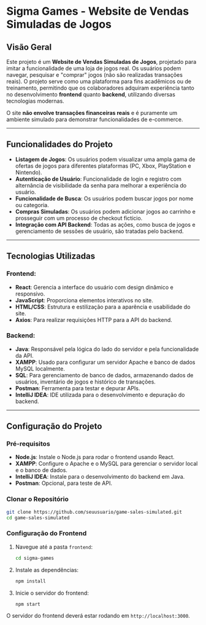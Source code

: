 # Sigma Games - Website de Vendas Simuladas de Jogos

## Visão Geral

Este projeto é um **Website de Vendas Simuladas de Jogos**, projetado para imitar a funcionalidade de uma loja de jogos real. Os usuários podem navegar, pesquisar e "comprar" jogos (não são realizadas transações reais). O projeto serve como uma plataforma para fins acadêmicos ou de treinamento, permitindo que os colaboradores adquiram experiência tanto no desenvolvimento **frontend** quanto **backend**, utilizando diversas tecnologias modernas.

O site **não envolve transações financeiras reais** e é puramente um ambiente simulado para demonstrar funcionalidades de e-commerce.

---

## Funcionalidades do Projeto

- **Listagem de Jogos**: Os usuários podem visualizar uma ampla gama de ofertas de jogos para diferentes plataformas (PC, Xbox, PlayStation e Nintendo).
- **Autenticação de Usuário**: Funcionalidade de login e registro com alternância de visibilidade da senha para melhorar a experiência do usuário.
- **Funcionalidade de Busca**: Os usuários podem buscar jogos por nome ou categoria.
- **Compras Simuladas**: Os usuários podem adicionar jogos ao carrinho e prosseguir com um processo de checkout fictício.
- **Integração com API Backend**: Todas as ações, como busca de jogos e gerenciamento de sessões de usuário, são tratadas pelo backend.

---

## Tecnologias Utilizadas

### Frontend:
- **React**: Gerencia a interface do usuário com design dinâmico e responsivo.
- **JavaScript**: Proporciona elementos interativos no site.
- **HTML/CSS**: Estrutura e estilização para a aparência e usabilidade do site.
- **Axios**: Para realizar requisições HTTP para a API do backend.

### Backend:
- **Java**: Responsável pela lógica do lado do servidor e pela funcionalidade da API.
- **XAMPP**: Usado para configurar um servidor Apache e banco de dados MySQL localmente.
- **SQL**: Para gerenciamento de banco de dados, armazenando dados de usuários, inventário de jogos e histórico de transações.
- **Postman**: Ferramenta para testar e depurar APIs.
- **IntelliJ IDEA**: IDE utilizada para o desenvolvimento e depuração do backend.

---

## Configuração do Projeto

### Pré-requisitos

- **Node.js**: Instale o Node.js para rodar o frontend usando React.
- **XAMPP**: Configure o Apache e o MySQL para gerenciar o servidor local e o banco de dados.
- **IntelliJ IDEA**: Instale para o desenvolvimento do backend em Java.
- **Postman**: Opcional, para teste de API.

### Clonar o Repositório

```bash
git clone https://github.com/seuusuario/game-sales-simulated.git
cd game-sales-simulated
```

### Configuração do Frontend

1. Navegue até a pasta `frontend`:
   ```bash
   cd sigma-games
   ```

2. Instale as dependências:
   ```bash
   npm install
   ```

3. Inicie o servidor do frontend:
   ```bash
   npm start
   ```

O servidor do frontend deverá estar rodando em `http://localhost:3000`.
